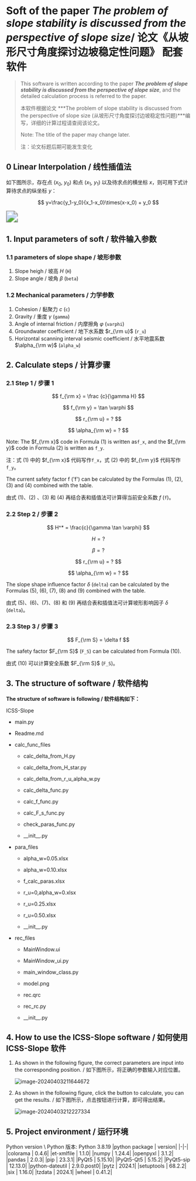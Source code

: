 # Soft of the paper *The problem of slope stability is discussed from the perspective of slope size*/ 论文《从坡形尺寸角度探讨边坡稳定性问题》 配套软件

> This software is written according to the paper ***The problem of slope stability is discussed from the perspective of slope size***, and the detailed calculation process is referred to the paper.
>
> 本软件根据论文 ***The problem of slope stability is discussed from the perspective of slope size (从坡形尺寸角度探讨边坡稳定性问题)***编写，详细的计算过程请查阅该论文。
>
> Note: The title of the paper may change later.
>
> 注：论文标题后期可能发生变化

## 0 Linear Interpolation / 线性插值法

如下图所示，存在点 $(x_0,\ y_0)$ 和点 $(x_1,\ y_1)$ 以及待求点的横坐标 $x$，则可用下式计算待求点的纵坐标 $y$：

$$
y=\frac{y_1-y_0}{x_1-x_0}\times(x-x_0) + y_0
$$

<img src="https://upload.wikimedia.org/wikipedia/commons/d/dd/LinearInterpolation.svg" style="zoom:200%;" />

## 1. Input parameters of soft / 软件输入参数

### 1.1 parameters of slope shape / 坡形参数

1. Slope heigh / 坡高 $H$ (`H`)
2. Slope angle / 坡角 $\beta$ (`beta`)

### 1.2 Mechanical parameters / 力学参数

1. Cohesion / 黏聚力 $c$ (`c`)
2. Gravity / 重度 $\gamma$ (`gamma`)
3. Angle of internal friction / 内摩擦角 $\varphi$ (`varphi`)
4. Groundwater coefficient / 地下水系数 $r_{\rm u}$ (`r_u`)
5. Horizontal scanning interval seismic coefficient / 水平地震系数 $\alpha_{\rm w}$ (`alpha_w`)

## 2. Calculate steps / 计算步骤

### 2.1 Step 1 / 步骤 1

$$
f_{\rm x} = \frac {c}{\gamma H}
$$

$$
f_{\rm y} = \tan \varphi
$$

$$
r_{\rm u} = ?
$$

$$
\alpha_{\rm w} = ?
$$

Note: The $f_{\rm x}$ code in Formula (1) is written as`f_x`, and the $f_{\rm y}$ code in Formula (2) is written as `f_y`. 

注：式 (1) 中的 $f_{\rm x}$ 代码写作`f_x`，式 (2) 中的 $f_{\rm y}$ 代码写作`f_y`。

The current safety factor f ('f') can be calculated by the Formulas (1), (2), (3) and (4) combined with the table.

由式 (1)、(2) 、(3) 和 (4) 再结合表和插值法可计算得当前安全系数 $f$ (`f`)。

### 2.2 Step 2 / 步骤 2

$$
H^* = \frac{c}{\gamma \tan \varphi}
$$

$$
H=?
$$

$$
\beta = ?
$$

$$
r_{\rm u} = ?
$$

$$
\alpha_{\rm w} = ?
$$

The slope shape influence factor $\delta$ (`delta`) can be calculated by the Formulas (5), (6), (7), (8) and (9) combined with the table.

由式 (5)、(6)、(7)、(8) 和 (9) 再结合表和插值法可计算坡形影响因子 $\delta$ (`delta`)。

### 2.3 Step 3 / 步骤 3

$$
F_{\rm S} = \delta f
$$

The safety factor $F_{\rm S}$ (`F_S`) can be calculated from Formula (10).

由式 (10) 可以计算安全系数 $F_{\rm S}$ (`F_S`)。

## 3. The structure of software / 软件结构

**The structure of software is following / 软件结构如下：**

ICSS-Slope

- main.py

- Readme.md

- calc_func_files

    - calc_delta_from_H.py
    
    - calc_delta_from_H_star.py
    
    - calc_delta_from_r_u_alpha_w.py
    
    - calc_delta_func.py
    
    - calc_f_func.py
    
    - calc_F_s_func.py
    
    - check_paras_func.py
    
    - \_\_init\_\_.py
    
- para_files

    - alpha_w=0.05.xlsx
    
    - alpha_w=0.10.xlsx
    
    - f_calc_paras.xlsx
    
    - r_u=0,alpha_w=0.xlsx
    
    - r_u=0.25.xlsx
    
    - r_u=0.50.xlsx
    
    - \_\_init\_\_.py
    
- rec_files

    - MainWindow.ui
    
    - MainWindow_ui.py
    
    - main_window_class.py
    
    - model.png
    
    - rec.qrc
    
    - rec_rc.py
    
    - \_\_init\_\_.py

## 4. How to use the ICSS-Slope software / 如何使用 ICSS-Slope 软件

1. As shown in the following figure, the correct parameters are input into the corresponding position. / 如下图所示，将正确的参数输入对应位置。

   ![image-20240403211644672](markdown_img_of_Readme/image-20240403211644672.png)

2. As shown in the following figure, click the button to calculate, you can get the results. / 如下图所示，点击按钮进行计算，即可得出结果。

   ![image-20240403212227334](markdown_img_of_Readme/image-20240403212227334.png)

## 5. Project environment / 运行环境
Python version \ Python 版本: Python 3.8.19
|python package | version|
|-|-|
|colorama | 0.4.6|
|et-xmlfile | 1.1.0|
|numpy | 1.24.4|
|openpyxl | 3.1.2|
|pandas | 2.0.3|
|pip | 23.3.1|
|PyQt5 | 5.15.10|
|PyQt5-Qt5 | 5.15.2|
|PyQt5-sip | 12.13.0|
|python-dateutil | 2.9.0.post0|
|pytz | 2024.1|
|setuptools | 68.2.2|
|six | 1.16.0|
|tzdata | 2024.1|
|wheel | 0.41.2|

